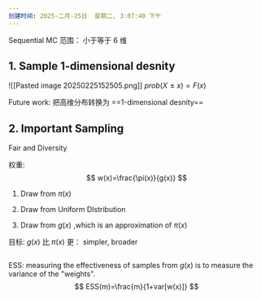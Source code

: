 ```yaml
---
创建时间: 2025-二月-25日  星期二, 3:07:40 下午
---
```


Sequential MC  范围： 小于等于 6 维


## 1. Sample 1-dimensional desnity
   ![[Pasted image 20250225152505.png]]
   $prob(X\leq x)=F(x)$

Future work: 把高维分布转换为 ==1-dimensional desnity== 

## 2.  Important Sampling
Fair and Diversity

权重: 
$$
w(x)=\frac{\pi(x)}{g(x)}
$$

1. Draw from $\pi(x)$

2. Draw from Uniform DIstribution

3. Draw from $g(x)$ ,which is an approximation of $\pi(x)$


目标: $g(x)$ 比 $\pi(x)$ 更： simpler, broader

```ad-hint

```


ESS:  measuring the effectiveness of samples from $g(x)$ is to measure the variance
of the "weights".
$$
ESS(m)=\frac{m}{1+var[w(x)]}
$$